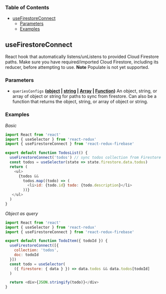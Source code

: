 <!-- Generated by documentation.js. Update this documentation by updating the source code. -->

### Table of Contents

-   [useFirestoreConnect][1]
    -   [Parameters][2]
    -   [Examples][3]

## useFirestoreConnect


React hook that automatically listens/unListens
to provided Cloud Firestore paths. Make sure you have required/imported
Cloud Firestore, including its reducer, before attempting to use.
**Note** Populate is not yet supported.

### Parameters

-   `queriesConfigs` **([object][5] \| [string][6] \| [Array][7] \| [Function][8])** An object, string,
    or array of object or string for paths to sync from firestore. Can also be
    a function that returns the object, string, or array of object or string.

### Examples

_Basic_

```javascript
import React from 'react'
import { useSelector } from 'react-redux'
import { useFirestoreConnect } from 'react-redux-firebase'

export default function TodosList() {
  useFirestoreConnect('todos') // sync todos collection from Firestore into redux
  const todos = useSelector(state => state.firestore.data.todos)
  return (
    <ul>
      {todos &&
        todos.map((todo) => (
          <li>id: {todo.id} todo: {todo.description}</li>
        ))}
   </ul>
  )
}
```

_Object as query_

```javascript
import React from 'react'
import { useSelector } from 'react-redux'
import { useFirestoreConnect } from 'react-redux-firebase'

export default function TodoItem({ todoId }) {
  useFirestoreConnect([{
    collection: 'todos',
    doc: todoId
  }])
  const todo = useSelector(
    ({ firestore: { data } }) => data.todos && data.todos[todoId]
  )

  return <div>{JSON.stringify(todo)}</div>
}
```

[1]: #usefirestoreconnect

[2]: #parameters

[3]: #examples

[4]: https://react-redux-firebase.com/docs/api/useFirestoreConnect.html

[5]: https://developer.mozilla.org/docs/Web/JavaScript/Reference/Global_Objects/Object

[6]: https://developer.mozilla.org/docs/Web/JavaScript/Reference/Global_Objects/String

[7]: https://developer.mozilla.org/docs/Web/JavaScript/Reference/Global_Objects/Array

[8]: https://developer.mozilla.org/docs/Web/JavaScript/Reference/Statements/function
